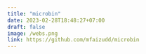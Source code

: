 ```yaml
---
title: "microbin"
date: 2023-02-28T18:48:27+07:00
draft: false
image: /webs.png
link: https://github.com/mfaizudd/microbin
---
```

